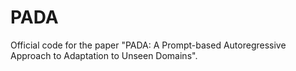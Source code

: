 # PADA
Official code for the paper "PADA: A Prompt-based Autoregressive Approach to Adaptation to Unseen Domains".
